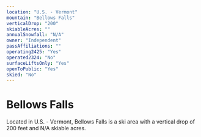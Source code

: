 ```yaml
---
location: "U.S. - Vermont"
mountain: "Bellows Falls"
verticalDrop: "200"
skiableAcres: ""
annualSnowfall: "N/A"
owner: "Independent"
passAffiliations: ""
operating2425: "Yes"
operated2324: "No"
surfaceLiftsOnly: "Yes"
openToPublic: "Yes"
skied: "No"
---
```


# Bellows Falls

Located in U.S. - Vermont, Bellows Falls is a ski area with a vertical drop of 200 feet and N/A skiable acres.